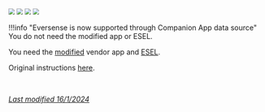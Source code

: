 <img src="../../images/hamburger_menu.png" style="zoom:75%;" />  
<img src="../../images/M-S.png" style="zoom:75%;" />  
<img src="../../images/M-S-HDS.png" style="zoom:75%;" />  
<img src="../images/M-S-HDSlistH.png" style="zoom:75%;" />

!!!info "Eversense is now supported through Companion App data source"  
    You do not need the modified app or ESEL.

You need the [modified](https://cr4ck3d3v3r53n53.club/) vendor app and [ESEL](https://github.com/BernhardRo/Esel/blob/master/apk/debug/app-debug.apk).

Original instructions [here](https://github.com/BernhardRo/Esel).

</br>

[*Last modified 16/1/2024*](https://github.com/NightscoutFoundation/xDrip/releases/tag/2024.01.16)


